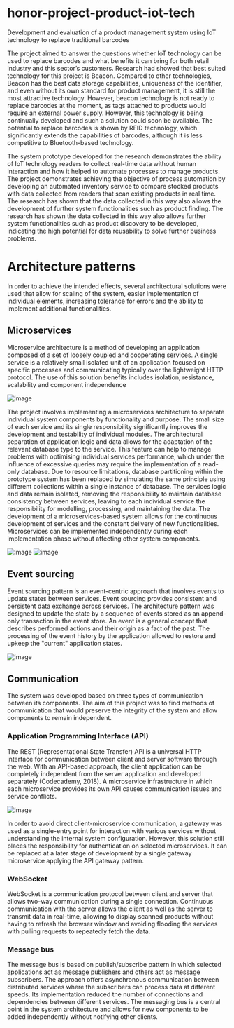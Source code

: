 # honor-project-product-iot-tech
Development and evaluation of a product management system using IoT technology to replace traditional barcodes

The project aimed to answer the questions whether IoT technology can be used to replace barcodes and what benefits it can bring for both retail industry and this sector’s customers. Research had showed that best suited technology for this project is Beacon. Compared to other technologies, Beacon has the best data storage capabilities, uniqueness of the identifier, and even without its own standard for product management, it is still the most attractive technology. However, beacon technology is not ready to replace barcodes at the moment, as tags attached to products would require an external power supply. However, this technology is being continually developed and such a solution could soon be available. The potential to replace barcodes is shown by RFID technology, which significantly extends the capabilities of barcodes, although it is less competitive to Bluetooth-based technology.

The system prototype developed for the research demonstrates the ability of IoT technology readers to collect real-time data without human interaction and how it helped to automate processes to manage products. The project demonstrates achieving the objective of process automation by developing an automated inventory service to compare stocked products with data collected from readers that scan existing products in real time. The research has shown that the data collected in this way also allows the development of further system functionalities such as product finding. The research has shown the data collected in this way also allows further system functionalities such as product discovery to be developed, indicating the high potential for data reusability to solve further business problems.


# Architecture patterns
In order to achieve the intended effects, several architectural solutions were used that allow for scaling of the system, easier implementation of individual elements, increasing tolerance for errors and the ability to implement additional functionalities.
## Microservices
Microservice architecture is a method of developing an application composed of a set of loosely coupled and cooperating services. A single service is a relatively small isolated unit of an application focused on specific processes and communicating typically over the lightweight HTTP protocol. The use of this solution benefits includes isolation, resistance, scalability and component independence

![image](https://user-images.githubusercontent.com/28375942/136289298-9341e989-9d4e-41a8-93da-be652b34b3e3.png)

The project involves implementing a microservices architecture to separate individual system components by functionality and purpose. The small size of each service and its single responsibility significantly improves the development and testability of individual modules. The architectural separation of application logic and data allows for the adaptation of the relevant database type to the service. This feature can help to manage problems with optimising individual services performance, which under the influence of excessive queries may require the implementation of a read-only database. Due to resource limitations, database partitioning within the prototype system has been replaced by simulating the same principle using different collections within a single instance of database. The services logic and data remain isolated, removing the responsibility to maintain database consistency between services, leaving to each individual service the responsibility for modelling, processing, and maintaining the data. The development of a microservices-based system allows for the continuous development of services and the constant delivery of new functionalities. Microservices can be implemented independently during each implementation phase without affecting other system components. 

![image](https://user-images.githubusercontent.com/28375942/136289367-ef053fce-695e-401c-ad7f-ff606c7dbef0.png)
![image](https://user-images.githubusercontent.com/28375942/136289373-7eb03028-17b1-45a7-b92f-c3f8471ff122.png)

## Event sourcing
Event sourcing pattern is an event-centric approach that involves events to update states between services. Event sourcing provides consistent and persistent data exchange across services. The architecture pattern was designed to update the state by a sequence of events stored as an append-only transaction in the event store. An event is a general concept that describes performed actions and their origin as a fact of the past. The processing of the event history by the application allowed to restore and upkeep the "current" application states. 

![image](https://user-images.githubusercontent.com/28375942/136289419-a2d5e58e-18df-4c6a-b7a6-2fdaebef8df7.png)

## Communication
The system was developed based on three types of communication between its components. The aim of this project was to find methods of communication that would preserve the integrity of the system and allow components to remain independent. 
### Application Programming Interface (API)
The REST (Representational State Transfer) API is a universal HTTP interface for communication between client and server software through the web. With an API-based approach, the client application can be completely independent from the server application and developed separately (Codecademy, 2018). A microservice infrastructure in which each microservice provides its own API causes communication issues and service conflicts. 

![image](https://user-images.githubusercontent.com/28375942/136289444-b7cc3f7b-c34c-4536-a8ec-37d7aa381715.png)

In order to avoid direct client-microservice communication, a gateway was used as a single-entry point for interaction with various services without understanding the internal system configuration. However, this solution still places the responsibility for authentication on selected microservices. It can be replaced at a later stage of development by a single gateway microservice applying the API gateway pattern.
### WebSocket
WebSocket is a communication protocol between client and server that allows two-way communication during a single connection. Continuous communication with the server allows the client as well as the server to transmit data in real-time, allowing to display scanned products without having to refresh the browser window and avoiding flooding the services with pulling requests to repeatedly fetch the data.
### Message bus
The message bus is based on publish/subscribe pattern in which selected applications act as message publishers and others act as message subscribers. The approach offers asynchronous communication between distributed services where the subscribers can process data at different speeds. Its implementation reduced the number of connections and dependencies between different services. The messaging bus is a central point in the system architecture and allows for new components to be added independently without notifying other clients.


